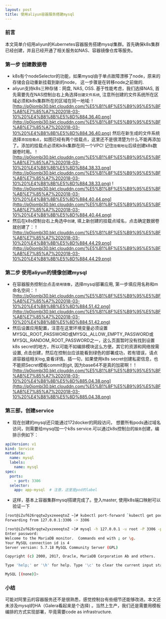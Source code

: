 ```yaml
---
layout: post
title: 使用aliyun容器服务搭建mysql
---
```


### 前言
本文简单介绍用aliyun的Kubernetes容器服务搭建mysql集群。首先确保k8s集群已经创建，并且已经开通了相关服务如NAS、容器镜像仓库等服务。

### 第一步 创建数据卷
- k8s有个nodeSelector的功能，如果mysql由于单点故障漂移了node，原来的存储会自动重新挂载到新的node， 这一步骤是在转移node之前做的.
- aliyun支持k8s三种存储：网盘, NAS, OSS. 基于性能考虑，我们选择NAS, 首先需要先在NAS控制台右上角选择`创建文件系统`, 注意所创建的文件系统所在区域必须和k8s集群所在的区域在同一地域:
![http://p0iombi30.bkt.clouddn.com/%E5%B1%8F%E5%B9%95%E5%BF%AB%E7%85%A7%202018-03-10%20%E4%B8%8B%E5%8D%884.36.40.png](http://p0iombi30.bkt.clouddn.com/%E5%B1%8F%E5%B9%95%E5%BF%AB%E7%85%A7%202018-03-10%20%E4%B8%8B%E5%8D%884.36.40.png)
然后在新生成的文件系统选择`添加挂载点`，如图已经有两个挂载点，这里还不是很清楚为什么不能再添加了。添加的挂载点必须和k8s集群在同一个VPC! 记住`挂载地址`后续创建k8s数据卷时用。
![http://p0iombi30.bkt.clouddn.com/%E5%B1%8F%E5%B9%95%E5%BF%AB%E7%85%A7%202018-03-10%20%E4%B8%8B%E5%8D%884.38.33.png](http://p0iombi30.bkt.clouddn.com/%E5%B1%8F%E5%B9%95%E5%BF%AB%E7%85%A7%202018-03-10%20%E4%B8%8B%E5%8D%884.38.33.png)
![http://p0iombi30.bkt.clouddn.com/%E5%B1%8F%E5%B9%95%E5%BF%AB%E7%85%A7%202018-03-10%20%E4%B8%8B%E5%8D%884.40.44.png](http://p0iombi30.bkt.clouddn.com/%E5%B1%8F%E5%B9%95%E5%BF%AB%E7%85%A7%202018-03-10%20%E4%B8%8B%E5%8D%884.40.44.png)
- 然后在k8s控制台右上角选中`创建`, 填上新创建的挂载点域名，点击确定数据卷就创建了：
![http://p0iombi30.bkt.clouddn.com/%E5%B1%8F%E5%B9%95%E5%BF%AB%E7%85%A7%202018-03-10%20%E4%B8%8B%E5%8D%884.44.29.png](http://p0iombi30.bkt.clouddn.com/%E5%B1%8F%E5%B9%95%E5%BF%AB%E7%85%A7%202018-03-10%20%E4%B8%8B%E5%8D%884.44.29.png)

### 第二步 使用aliyun的镜像创建mysql
- 在容器服务控制台点击`使用镜像`，选择mysql部署应用, 第一步填应用名称和m命名空间：
![http://p0iombi30.bkt.clouddn.com/%E5%B1%8F%E5%B9%95%E5%BF%AB%E7%85%A7%202018-03-10%20%E4%B8%8B%E5%8D%884.51.42.png](http://p0iombi30.bkt.clouddn.com/%E5%B1%8F%E5%B9%95%E5%BF%AB%E7%85%A7%202018-03-10%20%E4%B8%8B%E5%8D%884.51.42.png)
- 然后设置应用配置，注意在这里环境变量必须设置MYSQL_ROOT_PASSWORD或MYSQL_ALLOW_EMPTY_PASSWORD或MYSQL_RANDOM_ROOT_PASSWORD之一，这么页面暂时没有找到设置k8s secret的地方，所以可能不如编排模块这么方便。其它的资源和网络按需设置, 点击创建，然后在控制台应该能看到绿色的部署成功，若有错误，请点进容器组相关log,查看详情。插一句，如果使用k8s secret创建私密信息，也不能把Secret模板commit到git, 因为base64不是真的加密啊！
![http://p0iombi30.bkt.clouddn.com/%E5%B1%8F%E5%B9%95%E5%BF%AB%E7%85%A7%202018-03-10%20%E4%B8%8B%E5%8D%885.04.38.png](http://p0iombi30.bkt.clouddn.com/%E5%B1%8F%E5%B9%95%E5%BF%AB%E7%85%A7%202018-03-10%20%E4%B8%8B%E5%8D%885.04.38.png)

### 第三部，创建service
- 现在创建的mysql还只能通过172docker的网段访问， 想要所有pods通过域名访问，则需要给mysql加一个k8s service.可以通过k8s控制台的`服务`创建，编排示例如下：
```yaml
apiVersion: v1
kind: Service
metadata:
  name: mysql
  labels:
    name: mysql
spec:
  ports:
    - port: 3306
  selector:
    app: app-mysql  # 注意，这里是pod的label
```
- 这样，基本上容器集群mysql搭建完成了。登入master, 使用k8s端口映射可以验证一下
```bash
[root@iZuf626rqqtw2yxzeeeqtoZ ~]# kubectl port-forward `kubectl get pods|grep -v NAME|cut -d " " -f 1` 3306:3306
Forwarding from 127.0.0.1:3306 -> 3306

[root@iZuf626rqqtw2yxzeeeqtoZ ~]# mysql -h 127.0.0.1 -u root -P 3306 -p 
Enter password: 
Welcome to the MariaDB monitor.  Commands end with ; or \g.
Your MySQL connection id is 4
Server version: 5.7.18 MySQL Community Server (GPL)

Copyright (c) 2000, 2017, Oracle, MariaDB Corporation Ab and others.

Type 'help;' or '\h' for help. Type '\c' to clear the current input statement.

MySQL [(none)]> 
```

### 小结
可能对阿里云的容器服务还不是很熟悉，感觉控制台有些细节还能够改进。本文还未涉及mysql的HA（Galera看起来是个选择) 。当然上生产，我们还是需要用模板编排的方式实现部署，毕竟需要code as infrastructure.